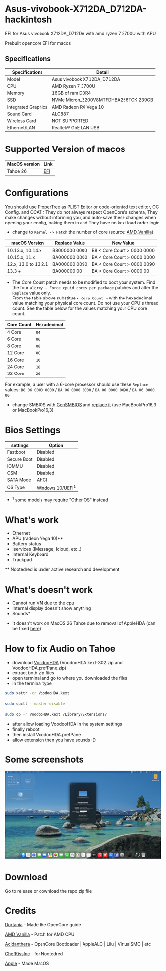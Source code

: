# Asus-vivobook-X712DA_D712DA-hackintosh
EFI for Asus vivobook X712DA_D712DA with amd ryzen 7 3700U with APU

Prebuilt opencore EFI for macos

## Specifications

| Specifications      | Detail                                      |
| ------------------- | ------------------------------------------- |
| Model               | Asus vivobook X712DA_D712DA                 |
| CPU                 | AMD Ryzen 7 3700U                           |
| Memory              | 16GB of ram DDR4                            |
| SSD                 | NVMe Micron_2200V8MTFDHBA256TCK 239GB       |
| Integrated Graphics | AMD Radeon RX Vega 10                      |
| Sound Card          | ALC887                                      |
| Wireless Card       | NOT SUPPORTED                               |
| Ethernet/LAN        | Realtek® GbE LAN USB                       |

# Supported Version of macos
| MacOS version       | Link                                        |
| ------------------- | ------------------------------------------- |
| Tahoe 26            |  [EFI](https://github.com/GeantW0rld/Asus-vivobook-X712DA_D712DA-hackintosh/tree/main/Tahoe)  |

# Configurations
You should use [ProperTree](https://github.com/corpnewt/ProperTree) as PLIST Editor or code-oriented text editor, OC Config. and OCAT : They do not always respect OpenCore's schema, They make changes without informing you, and auto-save these changes when opening your config, baking them in and They have no kext load order logic

- change to `Kernel -> Patch` the number of core (source: [AMD_Vanilla](https://github.com/AMD-OSX/AMD_Vanilla/blob/beta/README.md))

|   macOS Version      | Replace Value | New Value |
|----------------------|---------------|-----------|
| 10.13.x, 10.14.x     | B8000000 0000 | B8 < Core Count > 0000 0000 |
| 10.15.x, 11.x        | BA000000 0000 | BA < Core Count > 0000 0000 |
| 12.x, 13.0 to 13.2.1 | BA000000 0090 | BA < Core Count > 0000 0090 |
| 13.3 +               |  BA000000 00  | BA < Core Count > 0000 00 |

  - The Core Count patch needs to be modified to boot your system. Find the four `algrey - Force cpuid_cores_per_package` patches and alter the `Replace` value only.<br>From the table above substitue `< Core Count >` with the hexadecimal value matching your physical core count. Do not use your CPU's thread count. See the table below for the values matching your CPU core count.


| Core Count | Hexadecimal |
|------------|-------------|
|   4 Core   |     `04`    |
|   6 Core   |     `06`    |
|   8 Core   |     `08`    |
|   12 Core  |     `0C`    |
|   16 Core  |     `10`    |
|   24 Core  |     `18`    |
|   32 Core  |     `20`    |

For example, a user with a 6-core processor should use these `Replace` values: `B8 06 0000 0000` / `BA 06 0000 0000` / `BA 06 0000 0090` / `BA 06 0000 00`


- change SMBIOS with [GenSMBIOS](https://github.com/corpnewt/GenSMBIOS) and [replace it](https://dortania.github.io/OpenCore-Install-Guide/AMD/zen.html#platforminfo) (use MacBookPro16,3 or MacBookPro16,3)

# Bios Settings
| settings            | Option                                      |
| ------------------- | ------------------------------------------- |
| Fastboot            |  Disabled                 |
| Secure Boot            |  Disabled                 |
| IOMMU            |  Disabled                 |
| CSM            |  Disabled                 |
| SATA Mode           |  AHCI                  |
| OS Type          |  Windows 10/UEFI<sup>1</sup>                  |

- <sup>1</sup> some models may require "Other OS" instead

# What's work
- Ethernet
- APU (radeon Vega 10)**
- Battery status
- Iservices (IMessage, Icloud, etc..)
- Internal Keyboard
- Trackpad

** Nootedred is under active research and development

# What's doesn't work
- Cannot run VM due to the cpu
- Internal display doesn't show anything
- Sounds*

* It doesn't work on MacOS 26 Tahoe due to removal of AppleHDA (can be fixed [here](https://github.com/GeantW0rld/Aorus-B550M-Elite-Hackintosh?tab=readme-ov-file#how-to-fix-audio-on-tahoe))

# How to fix Audio on Tahoe
- download [VoodooHDA](https://github.com/CloverHackyColor/VoodooHDA/releases/tag/Release302) (VoodooHDA.kext-302.zip and VoodooHDA.prefPane.zip)
- extract both zip files
- open terminal and go to where you downloaded the files
- in the terminal type
```bash
sudo xattr -cr VoodooHDA.kext

sudo spctl --master-disable

sudo cp -r VoodooHDA.kext /Library/Extensions/
```
- after allow loading VoodooHDA in the system settings
- finally reboot
- then install VoodooHDA.prefPane
- allow extension then you have sounds :D

# Some screenshots
![Screenshot](./Images/Tahoe.png)

# Download
Go to release or download the repo zip file

# Credits
[Dortania](https://dortania.github.io/OpenCore-Install-Guide/) - Made the OpenCore guide

[AMD Vanilla](https://github.com/AMD-OSX/AMD_Vanilla) - Patch for AMD CPU

[Acidanthera](https://github.com/acidanthera) - OpenCore Bootloader |  AppleALC | Lilu | VirtualSMC | etc

[ChefKissInc](https://github.com/ChefKissInc/) - for Nootedred

[Apple](https://www.apple.com/) - Made MacOS